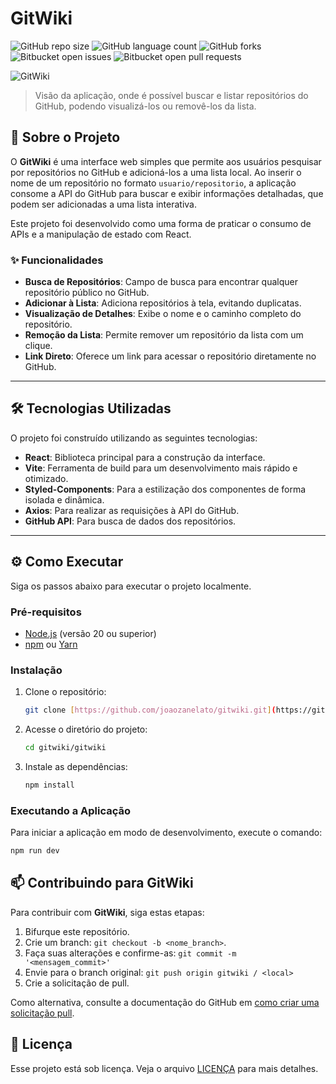# GitWiki

![GitHub repo size](https://img.shields.io/github/repo-size/joaozanelato/gitwiki?style=for-the-badge)
![GitHub language count](https://img.shields.io/github/languages/count/joaozanelato/gitwiki?style=for-the-badge)
![GitHub forks](https://img.shields.io/github/forks/joaozanelato/gitwiki?style=for-the-badge)
![Bitbucket open issues](https://img.shields.io/bitbucket/issues/joaozanelato/gitwiki?style=for-the-badge)
![Bitbucket open pull requests](https://img.shields.io/bitbucket/pr-raw/joaozanelato/gitwiki?style=for-the-badge)

<img src="https://i.postimg.cc/8PrRZ5Vy/image.png" alt="GitWiki">

> Visão da aplicação, onde é possível buscar e listar repositórios do GitHub, podendo visualizá-los ou removê-los da lista.

## 🚀 Sobre o Projeto

O **GitWiki** é uma interface web simples que permite aos usuários pesquisar por repositórios no GitHub e adicioná-los a uma lista local. Ao inserir o nome de um repositório no formato `usuario/repositorio`, a aplicação consome a API do GitHub para buscar e exibir informações detalhadas, que podem ser adicionadas a uma lista interativa.

Este projeto foi desenvolvido como uma forma de praticar o consumo de APIs e a manipulação de estado com React.

### ✨ Funcionalidades

-   **Busca de Repositórios**: Campo de busca para encontrar qualquer repositório público no GitHub.
-   **Adicionar à Lista**: Adiciona repositórios à tela, evitando duplicatas.
-   **Visualização de Detalhes**: Exibe o nome e o caminho completo do repositório.
-   **Remoção da Lista**: Permite remover um repositório da lista com um clique.
-   **Link Direto**: Oferece um link para acessar o repositório diretamente no GitHub.

---

## 🛠️ Tecnologias Utilizadas

O projeto foi construído utilizando as seguintes tecnologias:

-   **React**: Biblioteca principal para a construção da interface.
-   **Vite**: Ferramenta de build para um desenvolvimento mais rápido e otimizado.
-   **Styled-Components**: Para a estilização dos componentes de forma isolada e dinâmica.
-   **Axios**: Para realizar as requisições à API do GitHub.
-   **GitHub API**: Para busca de dados dos repositórios.

---

## ⚙️ Como Executar

Siga os passos abaixo para executar o projeto localmente.

### **Pré-requisitos**

-   [Node.js](https://nodejs.org/en/) (versão 20 ou superior)
-   [npm](https://www.npmjs.com/) ou [Yarn](https://yarnpkg.com/)

### **Instalação**

1.  Clone o repositório:
    ```bash
    git clone [https://github.com/joaozanelato/gitwiki.git](https://github.com/joaozanelato/gitwiki.git)
    ```
2.  Acesse o diretório do projeto:
    ```bash
    cd gitwiki/gitwiki
    ```
3.  Instale as dependências:
    ```bash
    npm install
    ```

### **Executando a Aplicação**

Para iniciar a aplicação em modo de desenvolvimento, execute o comando:

```bash
npm run dev
```

## 📫 Contribuindo para **GitWiki**

Para contribuir com **GitWiki**, siga estas etapas:

1. Bifurque este repositório.
2. Crie um branch: `git checkout -b <nome_branch>`.
3. Faça suas alterações e confirme-as: `git commit -m '<mensagem_commit>'`
4. Envie para o branch original: `git push origin gitwiki / <local>`
5. Crie a solicitação de pull.

Como alternativa, consulte a documentação do GitHub em [como criar uma solicitação pull](https://help.github.com/en/github/collaborating-with-issues-and-pull-requests/creating-a-pull-request).


## 📝 Licença

Esse projeto está sob licença. Veja o arquivo [LICENÇA](LICENSE.md) para mais detalhes.

